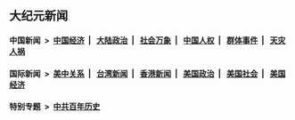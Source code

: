 ## 大纪元新闻

#### 中国新闻 &nbsp;>&nbsp; [中国经济](indexes/ncid283/README.md?02080845) &nbsp;| &nbsp; [大陆政治](indexes/ncid277/README.md?02080845) &nbsp;| &nbsp; [社会万象](indexes/ncid282/README.md?02080845) &nbsp;| &nbsp; [中国人权](indexes/ncid278/README.md?02080845) &nbsp;| &nbsp; [群体事件](indexes/ncid279/README.md?02080845) &nbsp;| &nbsp; [天灾人祸](indexes/ncid280/README.md?02080845)

#### 国际新闻 &nbsp;>&nbsp; [美中关系](indexes/nf1412576/README.md?02080845) &nbsp;| &nbsp; [台湾新闻](indexes/ncid1349361/README.md?02080845) &nbsp;| &nbsp; [香港新闻](indexes/ncid1349362/README.md?02080845) &nbsp;| &nbsp; [美国政治](indexes/ncid1078159/README.md?02080845) &nbsp;| &nbsp; [美国社会](indexes/ncid1078160/README.md?02080845) &nbsp;| &nbsp; [美国经济](indexes/ncid1078158/README.md?02080845)

#### 特别专题 &nbsp;>&nbsp; [中共百年历史](https://github.com/epoch-news/epoch-special/blob/master/README.md?02080845)  
